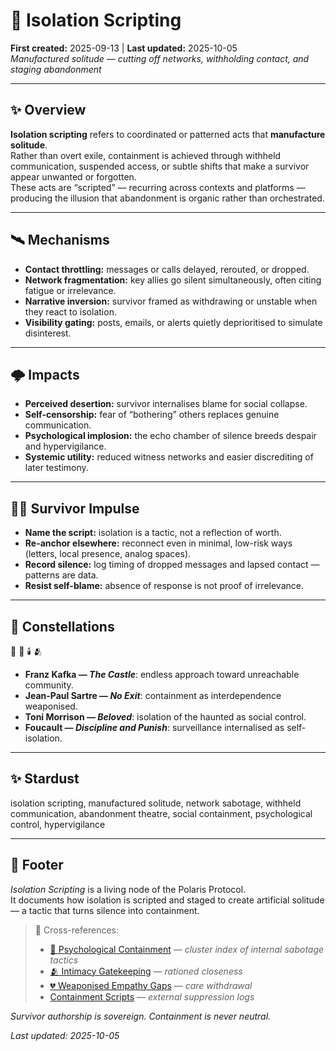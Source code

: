 # 🚪 Isolation Scripting  
**First created:** 2025-09-13 | **Last updated:** 2025-10-05  
*Manufactured solitude — cutting off networks, withholding contact, and staging abandonment*  

---

## ✨ Overview  

**Isolation scripting** refers to coordinated or patterned acts that **manufacture solitude**.  
Rather than overt exile, containment is achieved through withheld communication, suspended access, or subtle shifts that make a survivor appear unwanted or forgotten.  
These acts are “scripted” — recurring across contexts and platforms — producing the illusion that abandonment is organic rather than orchestrated.  

---

## 🛰️ Mechanisms  

- **Contact throttling:** messages or calls delayed, rerouted, or dropped.  
- **Network fragmentation:** key allies go silent simultaneously, often citing fatigue or irrelevance.  
- **Narrative inversion:** survivor framed as withdrawing or unstable when they react to isolation.  
- **Visibility gating:** posts, emails, or alerts quietly deprioritised to simulate disinterest.  

---

## 🌩️ Impacts  

- **Perceived desertion:** survivor internalises blame for social collapse.  
- **Self-censorship:** fear of “bothering” others replaces genuine communication.  
- **Psychological implosion:** the echo chamber of silence breeds despair and hypervigilance.  
- **Systemic utility:** reduced witness networks and easier discrediting of later testimony.  

---

## 🐦‍🔥 Survivor Impulse  

- **Name the script:** isolation is a tactic, not a reflection of worth.  
- **Re-anchor elsewhere:** reconnect even in minimal, low-risk ways (letters, local presence, analog spaces).  
- **Record silence:** log timing of dropped messages and lapsed contact — patterns are data.  
- **Resist self-blame:** absence of response is not proof of irrelevance.  

---

## 🌌 Constellations  

🚪 🧠 🕯️ 🫂  
- **Franz Kafka — *The Castle***: endless approach toward unreachable community.  
- **Jean-Paul Sartre — *No Exit***: containment as interdependence weaponised.  
- **Toni Morrison — *Beloved***: isolation of the haunted as social control.  
- **Foucault — *Discipline and Punish***: surveillance internalised as self-isolation.  

---

## ✨ Stardust  

isolation scripting, manufactured solitude, network sabotage, withheld communication, abandonment theatre, social containment, psychological control, hypervigilance  

---

## 🏮 Footer  

*Isolation Scripting* is a living node of the Polaris Protocol.  
It documents how isolation is scripted and staged to create artificial solitude — a tactic that turns silence into containment.  

> 📡 Cross-references:  
> - [🧠 Psychological Containment](./README.md) — *cluster index of internal sabotage tactics*  
> - [🫂 Intimacy Gatekeeping](./🫂_intimacy_gatekeeping.md) — *rationed closeness*  
> - [💔 Weaponised Empathy Gaps](./💔_weaponised_empathy_gaps.md) — *care withdrawal*  
> - [Containment Scripts](../../../Disruption_Kit/Containment_Scripts/README.md) — *external suppression logs*  

*Survivor authorship is sovereign. Containment is never neutral.*  

_Last updated: 2025-10-05_
